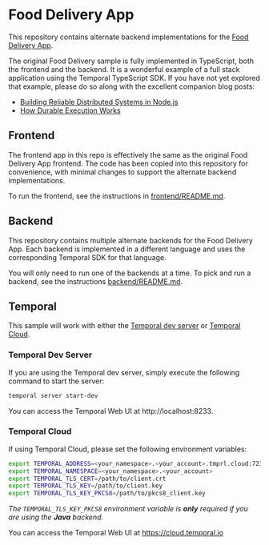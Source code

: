 # Food Delivery App

This repository contains alternate backend implementations for the [Food Delivery App](https://github.com/temporalio/samples-typescript/tree/main/food-delivery).

The original Food Delivery sample is fully implemented in TypeScript, both the frontend and the backend.  It is a wonderful example of a full stack application using the Temporal TypeScript SDK.  If you have not yet explored that example, please do so along with the excellent companion blog posts:
* [Building Reliable Distributed Systems in Node.js](https://temporal.io/blog/building-reliable-distributed-systems-in-node)
* [How Durable Execution Works](https://temporal.io/blog/building-reliable-distributed-systems-in-node-js-part-2)

## Frontend
The frontend app in this repo is effectively the same as the original Food Delivery App frontend. The code has been copied into this repository for convenience, with minimal changes to support the alternate backend implementations.

To run the frontend, see the instructions in [frontend/README.md](frontend/README.md).

## Backend
This repository contains multiple alternate backends for the Food Delivery App.  Each backend is implemented in a different language and uses the corresponding Temporal SDK for that language.

You will only need to run one of the backends at a time. To pick and run a backend, see the instructions [backend/README.md](backend/README.md).

## Temporal
This sample will work with either the [Temporal dev server](https://docs.temporal.io/cli#start-dev-server) or [Temporal Cloud](https://docs.temporal.io/cloud).

### Temporal Dev Server
If you are using the Temporal dev server, simply execute the following command to start the server:
```bash
temporal server start-dev
```

You can access the Temporal Web UI at http://localhost:8233.

### Temporal Cloud
If using Temporal Cloud, please set the following environment variables:
```bash
export TEMPORAL_ADDRESS=<your_namespace>.<your_account>.tmprl.cloud:7233
export TEMPORAL_NAMESPACE=<your_namespace>.<your_account>
export TEMPORAL_TLS_CERT=/path/to/client.crt
export TEMPORAL_TLS_KEY=/path/to/client.key
export TEMPORAL_TLS_KEY_PKCS8=/path/to/pkcs8_client.key
```

*The `TEMPORAL_TLS_KEY_PKCS8` environment variable is __only__ required if you are using the __Java__ backend.*

You can access the Temporal Web UI at https://cloud.temporal.io
